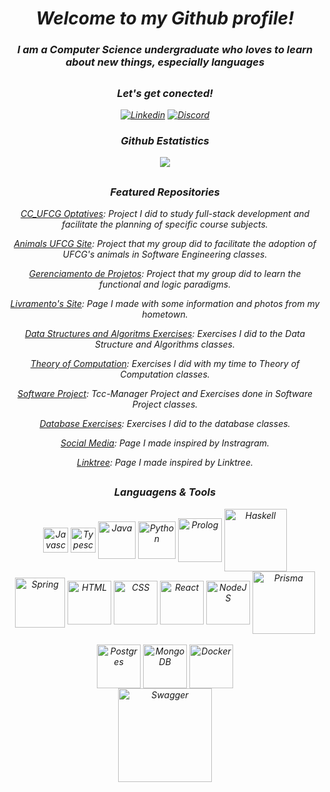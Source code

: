 <div>
    <em align="center"/>
<div/>
    
# Welcome to my Github profile!

### I am a Computer Science undergraduate who loves to learn about new things, especially languages
##

### Let's get conected!

[![Linkedin](https://img.shields.io/badge/LinkedIn-0077B5?style=for-the-badge&logo=linkedin&logoColor=white)](https://www.linkedin.com/in/vit%C3%B3ria-maria-do-nascimento-258899255?lipi=urn%3Ali%3Apage%3Ad_flagship3_profile_view_base_contact_details%3BpJ7mDSN9QuWfDyX4nccHTg%3D%3D)
[![Discord](https://img.shields.io/badge/Discord-7289DA?style=for-the-badge&logo=discord&logoColor=white)](https://discord.com/channels/VitóriaMaria#7307) 


### Github Estatistics
<div>
    <img align="center" heigh="180cm" src="https://github-readme-stats.vercel.app/api?username=Vitoria-Maria0912&shows_Github_logo_instead_ranklevel=true&theme=tokyonight"/>
</div>

##

### Featured Repositories

[CC_UFCG Optatives](https://github.com/Vitoria-Maria0912/optatives-cc-ufcg): Project I did to study full-stack development and facilitate the planning of specific course subjects.

[Animals UFCG Site](https://github.com/Engenharia-de-Software-04): Project that my group did to facilitate the adoption of UFCG's animals in Software Engineering classes.

[Gerenciamento de Projetos](https://github.com/Vitoria-Maria0912/GerenciamentoProjetos): Project that my group did to learn the functional and logic paradigms.

[Livramento's Site](https://github.com/Vitoria-Maria0912/Hometown-Site): Page I made with some information and photos from my hometown. 

[Data Structures and Algoritms Exercises](https://github.com/Vitoria-Maria0912/LEDA): Exercises I did to the Data Structure and Algorithms classes.

[Theory of Computation](https://github.com/Vitoria-Maria0912/TC): Exercises I did with my time to Theory of Computation classes.

[Software Project](https://github.com/Vitoria-Maria0912/Projeto-de-Software): Tcc-Manager Project and Exercises done in Software Project classes. 

[Database Exercises](https://github.com/Vitoria-Maria0912/Banco-de-Dados): Exercises I did to the database classes.

[Social Media](https://github.com/Vitoria-Maria0912/Social-Media): Page I made inspired by Instragram.

[Linktree](https://github.com/Vitoria-Maria0912/Linktree): Page I made inspired by Linktree.

##
    
### Languagens & Tools 

<div>
    <img align="center" alt="Javascript" height="40" widht="20" src="https://cdn.jsdelivr.net/gh/devicons/devicon@latest/icons/javascript/javascript-original.svg" />
    <img align="center" alt="Typescript" height="40" widht="20" src="https://cdn.jsdelivr.net/gh/devicons/devicon@latest/icons/typescript/typescript-original.svg" />
    <img align="center" alt="Java" height="60" widht="70" src="https://cdn.jsdelivr.net/gh/devicons/devicon/icons/java/java-original-wordmark.svg"/>
    <img align="center" alt="Python" height="60" widht="40" src="https://cdn.jsdelivr.net/gh/devicons/devicon/icons/python/python-original-wordmark.svg"/>
    <img align="center" alt="Prolog" height="70" widht="40" src="https://cdn.jsdelivr.net/gh/devicons/devicon@latest/icons/prolog/prolog-original-wordmark.svg" />
    <img align="center" alt="Haskell" height="100" widht="130" src="https://cdn.jsdelivr.net/gh/devicons/devicon/icons/haskell/haskell-original-wordmark.svg" />
    <br>
    <img align="center" alt="Spring" height="80" widht="70" src="https://cdn.jsdelivr.net/gh/devicons/devicon@latest/icons/spring/spring-original-wordmark.svg" />
    <img align="center" alt="HTML" height="70" widht="20" src="https://cdn.jsdelivr.net/gh/devicons/devicon@latest/icons/html5/html5-original-wordmark.svg" />
    <img align="center" alt="CSS" height="70" widht="20" src="https://cdn.jsdelivr.net/gh/devicons/devicon@latest/icons/css3/css3-original-wordmark.svg" />
    <img align="center" alt="React" height="70" widht="70" src="https://cdn.jsdelivr.net/gh/devicons/devicon@latest/icons/react/react-original-wordmark.svg" />
    <img align="center" alt="NodeJS" height="70" widht="40" src="https://cdn.jsdelivr.net/gh/devicons/devicon@latest/icons/nodejs/nodejs-original-wordmark.svg" />     
    <img align="center" alt="Prisma" height="100" widht="70" src="https://cdn.jsdelivr.net/gh/devicons/devicon@latest/icons/prisma/prisma-original-wordmark.svg" />
    <br>
    <br>
    <img align="center" alt="Postgres" height="70" widht="40" src="https://cdn.jsdelivr.net/gh/devicons/devicon/icons/postgresql/postgresql-plain-wordmark.svg" />
    <img align="center" alt="MongoDB" height="70" widht="40" <img src="https://cdn.jsdelivr.net/gh/devicons/devicon@latest/icons/mongodb/mongodb-original-wordmark.svg" />
    <img align="center" alt="Docker" height="70" widht="40" src="https://cdn.jsdelivr.net/gh/devicons/devicon@latest/icons/docker/docker-original-wordmark.svg" />
    <br>
    <img align="center" alt="Swagger" height="150" widht="100" src="https://cdn.jsdelivr.net/gh/devicons/devicon@latest/icons/swagger/swagger-original-wordmark.svg" />
<div/>




